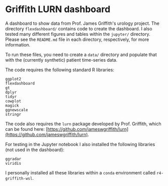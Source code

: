 # Griffith LURN dashboard
A dashboard to show data from Prof. James Griffith's urology project.  The directory `flexdashboard/` contains code to create the dashboard.  I also tested many different figures and tables within the `jupyter/` directory.  Please see the `README.md` file in each directory, respectively, for more information.

To run these files, you need to create a `data/` directory and populate that with the (currently synthetic) patient time-series data.

The code requires the following standard R libraries:
```
ggplot2
flexdashboard
gt
dplyr
tidyr
cowplot
magick
ggnewscale
stringr
```

The code also requires the `lurn` package developed by Prof. Griffith, which can be found here: [https://github.com/jameswgriffith/lurn](https://github.com/jameswgriffith/lurn).

For testing in the Jupyter notebook I also installed the following libraries (not used in the dashboard):
```
ggradar 
viridis
```

I personally installed all these libraries within a `conda` environment called `r4-griffith-wsl`.





